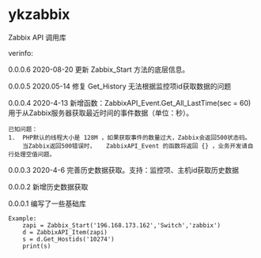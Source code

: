 # ykzabbix
Zabbix API 调用库


verinfo:

  0.0.0.6 2020-08-20
    更新 Zabbix_Start 方法的底层信息。

  0.0.0.5 2020.05-14
    修复 Get_History 无法根据监控项id获取数据的问题

  0.0.0.4 2020-4-13
    新增函数：ZabbixAPI_Event.Get_All_LastTime(sec = 60)
    用于从Zabbix服务器获取最近时间的事件数据（单位：秒）。

    已知问题：
    1.  PHP默认的线程大小是 128M ，如果获取事件的数量过大，Zabbix会返回500状态码。
        当Zabbix返回500错误时，   ZabbixAPI_Event 的函数将返回 {} ，业务开发请自行处理空值问题。

  0.0.0.3 2020-4-6
    完善历史数据获取。支持：监控项、主机id获取历史数据

  0.0.0.2 
    新增历史数据获取

  0.0.0.1 
    编写了一些基础库

    Example:
        zapi = Zabbix_Start('196.168.173.162','Switch','zabbix')
        d = ZabbixAPI_Item(zapi)
        s = d.Get_Hostids('10274')
        print(s)
